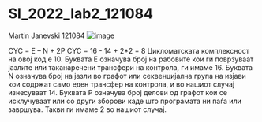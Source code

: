 # SI_2022_lab2_121084
Martin Janevski 121084
![image](https://user-images.githubusercontent.com/38518929/172048808-2826f56e-2189-414f-95e4-823ea5f18431.png)

CYC = E – N + 2P CYC = 16 - 14 + 2*2 = 8 Цикломатската комплексност на овој код е 10. Буквата Е означува број на рабовите кои ги поврзуваат јазлите или таканаречени трансфери на контрола, ги имаме 16. Буквата N означува број на јазли во графот или секвенцијална група на изјави кои содржат само еден трансфер на контрола, и во нашиот случај изнесуваат 14. Буквата P означува број делови од графот кои се исклучуваат или со други зборови каде што програмата ни паѓа или завршува. Такви ги имаме 2 во нашиот случај. 
